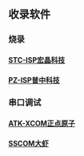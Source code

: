 ## 收录软件
### 烧录
#### [STC-ISP宏晶科技](https://www.stcmcudata.com/index.htm)
#### [PZ-ISP普中科技](http://www.prechin.cn/index.html)
### 串口调试
#### [ATK-XCOM正点原子](http://www.openedv.com/docs/tool/ruanjian/ATK-XCOM.html)
#### [SSCOM大虾](http://www.daxia.com/sscom/sscom5.13.1.rar)
